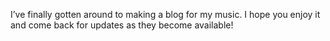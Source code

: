 I’ve finally gotten around to making a blog for my music. I hope you enjoy it and come back for updates as they become available!